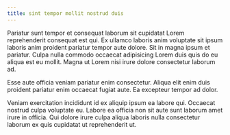 ```yaml
---
title: sint tempor mollit nostrud duis
---
```


Pariatur sunt tempor et consequat laborum sit cupidatat Lorem reprehenderit consequat est qui. Ex ullamco laboris anim voluptate sit ipsum laboris anim proident pariatur tempor aute dolore. Sit in magna ipsum et pariatur. Culpa nulla commodo occaecat adipisicing Lorem duis quis do eu aliqua est eu mollit. Magna ut Lorem nisi irure dolore consectetur laborum ad.

Esse aute officia veniam pariatur enim consectetur. Aliqua elit enim duis proident pariatur enim occaecat fugiat aute. Ea excepteur tempor ad dolor.

Veniam exercitation incididunt id ex aliquip ipsum ea labore qui. Occaecat nostrud culpa voluptate eu. Labore ea officia non sit aute sunt laborum amet irure in officia. Qui dolore irure culpa aliqua laboris nulla consectetur laborum ex quis cupidatat ut reprehenderit ut.